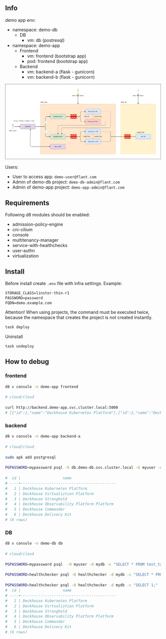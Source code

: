 ## Info

demo app env:

- namespace: demo-db
  - DB
    - vm: db (postresql)
- namespace: demo-app
  - Frontend
    - vm: frontend (bootstrap app)
    - pod: frontend (bootstrap app)
  - Backend
    - vm: backend-a (flask - gunicorn)
    - vm: backend-b (flask - gunicorn)

![](./demo-app.png)

Users:
- User to access app: `demo-user@flant.com`
- Admin of demo-db project: `demo-db-admin@flant.com`
- Admin of demo-app project: `demo-app-admin@flant.com`

## Requirements

Following d8 modules should be enabled:
- admission-policy-engine
- cni-cilium
- console
- multitenancy-manager
- service-with-healthchecks
- user-authn
- virtualization


## Install



Before install create `.env` file with infra settings. Example:

```
STORAGE_CLASS=linstor-thin-r1
PASSWORD=password
FQDN=demo.example.com
```

Attention! When using projects, the command must be executed twice, because the namespace that creates the project is not created instantly.

```bash
task deploy
```

Uninstall

```bash
task undeploy
```

## How to debug

### frontend

```bash
d8 v console -n demo-app frontend

# cloud/cloud

curl http://backend.demo-app.svc.cluster.local:5000
# [{"id":1,"name":"Deckhouse Kubernetes Platform"},{"id":2,"name":"Deckhouse Virtualiztion Platform"},{"id":3,"name":"Deckhouse Stronghold"},{"id":4,"name":"Deckhouse Observability Platform Platform"},{"id":5,"name":"Deckhouse Commander"},{"id":6,"name":"Deckhouse Delivery Kit"}]
```

### backend

```bash
d8 v console -n demo-app backend-a

# cloud/cloud

sudo apk add postgresql

PGPASSWORD=mypassword psql -h db.demo-db.svc.cluster.local -U myuser -d mydb -c "SELECT * FROM test_table;"

#  id |                   name
# ----+-------------------------------------------
#   1 | Deckhouse Kubernetes Platform
#   2 | Deckhouse Virtualiztion Platform
#   3 | Deckhouse Stronghold
#   4 | Deckhouse Observability Platform Platform
#   5 | Deckhouse Commander
#   6 | Deckhouse Delivery Kit
# (6 rows)
```

### DB

```bash
d8 v console -n demo-db db

# cloud/cloud

PGPASSWORD=mypassword psql  -U myuser -d mydb -c "SELECT * FROM test_table;"

PGPASSWORD=healthchecker psql -U healthchecker -d mydb -c "SELECT * FROM ping_database();"

PGPASSWORD=healthchecker psql -U healthchecker -d mydb -c "SELECT 1;"
#  id |                   name
# ----+-------------------------------------------
#   1 | Deckhouse Kubernetes Platform
#   2 | Deckhouse Virtualiztion Platform
#   3 | Deckhouse Stronghold
#   4 | Deckhouse Observability Platform Platform
#   5 | Deckhouse Commander
#   6 | Deckhouse Delivery Kit
# (6 rows)
```
